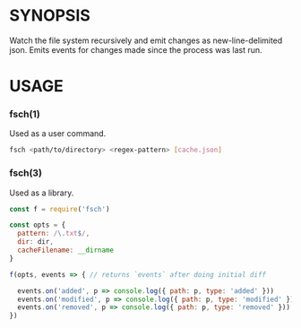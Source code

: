 # SYNOPSIS
Watch the file system recursively and emit changes as new-line-delimited json.
Emits events for changes made since the process was last run.

# USAGE

### fsch(1)
Used as a user command.

```bash
fsch <path/to/directory> <regex-pattern> [cache.json]
```

### fsch(3)
Used as a library.

```js
const f = require('fsch')

const opts = {
  pattern: /\.txt$/,
  dir: dir,
  cacheFilename: __dirname
}

f(opts, events => { // returns `events` after doing initial diff

  events.on('added', p => console.log({ path: p, type: 'added' }))
  events.on('modified', p => console.log({ path: p, type: 'modified' }))
  events.on('removed', p => console.log({ path: p, type: 'removed' }))
})
```

